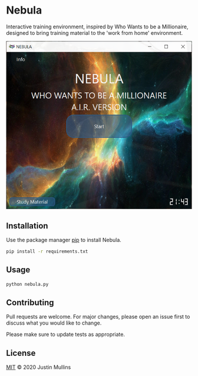 # Nebula

Interactive training environment, inspired by Who Wants to be a Millionaire, designed to bring training material to the 'work from home' environment.

![Alt text](/resources/imgs/screenshot.png)  

## Installation

Use the package manager [pip](https://pip.pypa.io/en/stable/) to install Nebula.

```bash
pip install -r requirements.txt
```

## Usage

```bash
python nebula.py
```

## Contributing
Pull requests are welcome. For major changes, please open an issue first to discuss what you would like to change.

Please make sure to update tests as appropriate.

## License
[MIT](https://choosealicense.com/licenses/mit/) © 2020 Justin Mullins
